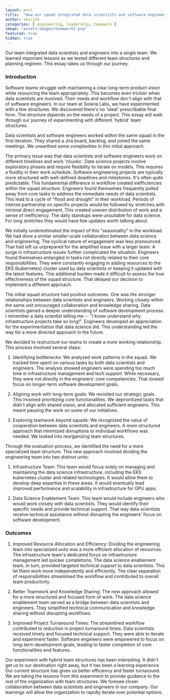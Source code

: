 ```yaml
---
layout: post
title:  "How our squad integrated data scientists and software engineers"
author: shirish
categories: [ engineering, leadership, teamwork ]
image: "assets/images/teamwork2.png"
featured: true
hidden: true
---
```


Our team integrated data scientists and engineers into a single team. We learned important lessons as we tested different team structures and planning regimen. This essay takes us through our journey.

### Introduction
Software teams struggle with maintaining a clear long-term product vision while resourcing the team appropriately. This becomes even trickier when data scientists are involved. Their needs and workflow don't align with that of software engineers. In our team at Solaria Labs, we have experimented with a few structures. We discovered there's no 'ideal' prescribable final form. The structure depends on the needs of a project. This essay will walk through our journey of experimenting with different 'hybrid' team structures.

Data scientists and software engineers worked within the same squad in the first iteration. They shared a Jira board, backlog, and joined the same meetings. We unearthed some complexities in this initial approach.

The primary issue was that data scientists and software engineers work on different timelines and work 'chunks'. Data science projects involve exploratory phases and require flexibility to iterate on models. This requires a fluidity in their work schedule. Software engineering projects are typically more structured with well-defined deadlines and milestones. It's often quite predictable. This fundamental difference in workflow created inefficiencies within the squad structure. Engineers found themselves frequently pulled away from core tasks to address the immediate needs of data scientists. This lead to a cycle of "flood and drought" in their workload. Periods of intense partnership on specific projects would be followed by stretches with minimal direct engagement. This created uneven distribution of work and a sense of inefficiency. The daily standups were unsuitable for data science. For long stretches they would have few updates worth talking about.

We initially underestimated the impact of this "seasonality" in the workload. We had done a similar smaller-scale collaboration between data science and engineering. The cyclical nature of engagement was less pronounced. That had left us unprepared for the amplified issue with a larger team. A surge in infrastructure issues further complicated the situation. Engineers found themselves entangled in tasks not directly related to their core responsibilities. They were constantly engaging in adding resources to the EKS (kubernetes) cluster used by data scientists or keeping it updated with the latest features. This additional burden made it difficult to assess the true effectiveness of the squad structure. That delayed our decision to implement a different approach.

The initial squad structure had positive outcomes. One was the stronger relationships between data scientists and engineers. Working closely within the same unit encouraged collaboration and knowledge sharing. Data scientists gained a deeper understanding of software development process. I remember a data scientist telling me -- "I know understand why infrastructure projects take so long!". Engineers developed an appreciation for the experimentation that data science did. This understanding led the way for a more directed approach in the future.

We decided to restructure our teams to create a more working relationship. This process involved several steps:

1. Identifying bottlenecks: We analyzed work patterns in the squad. We tracked time spent on various tasks  by both data scientists and engineers. The analysis showed engineers were spending too much time in infrastructure management and tech support. While necessary, they were not directly in the engineers' core competencies. That slowed focus on longer-term software development goals.

2. Aligning work with long-term goals: We revisited our strategic goals. This involved prioritizing core functionalities. We deprioritized tasks that didn't align with shared vision, and allocated sufficient engineers. This meant pausing the work on some of our initiatives.

3. Exploring teamwork beyond squads: We recognized the value of cooperation between data scientists and engineers. A more structured approach that minimized disruptions to individual workflows was needed. We looked into reorganizing team structures.

Through the evaluation process, we identified the need for a more specialized team structure. This new approach involved dividing the engineering team into two distinct units:

1. Infrastructure Team: This team would focus solely on managing and maintaining the data science infrastructure, including the EKS kubernetes cluster and related technologies. It would allow them to develop deep expertise in these areas. It would eventually lead improved performance and scalability in infrastructure for GPU apps.

2. Data Science Enablement Team: This team would include engineers who would work closely with data scientists. They would identify their specific needs and provide technical support. That way data scientists receive technical assistance without disrupting the engineers' focus on software development.

### Outcomes

1. Improved Resource Allocation and Efficiency: Dividing the engineering team into specialized units was a more efficient allocation of resources. The infrastructure team's dedicated focus on infrastructure management led quicker completions. The data science enablement team, in turn, provided targeted technical support to data scientists. This let them  work more independently and efficiently. The clear separation of responsibilities streamlined the workflow and contributed to overall team productivity.

2. Better Teamwork and Knowledge Sharing: The new approach allowed for a more structured and focused form of work. The data science enablement team served as a bridge between data scientists and engineers. They simplified technical communication and knowledge sharing without disrupting workflows.

3. Improved Project Turnaround Times: The streamlined workflow contributed to reduction in project turnaround times. Data scientists received timely and focused technical support. They were able to iterate and experiment faster. Software engineers were empowered to focus on long-term development goals, leading to faster completion of core functionalities and features.

Our experiment with hybrid team structures has been interesting. It didn't get us to our destination right away, but it has been a learning experience. Our current structure has given us better efficiency and faster turnaround. We are taking the lessons from this experiment to provide guidance to the rest of the organization with team structures. We foresee closer collaboration between data scientists and engineers in our company. Our learnings will allow the organization to rapidly iterate over potential options.